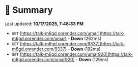 # 📖 Summary
Last updated: **10/17/2025, 7:48:33 PM**

- `GET` [https://talk-m6gd.onrender.com/umar](https://talk-m6gd.onrender.com/umar) - **Down** (262ms)
- `GET` [https://talk-m6gd.onrender.com/9337](https://talk-m6gd.onrender.com/9337) - **Down** (192ms)
- `GET` [https://talk-m6gd.onrender.com/umar920](https://talk-m6gd.onrender.com/umar920) - **Down** (126ms)
